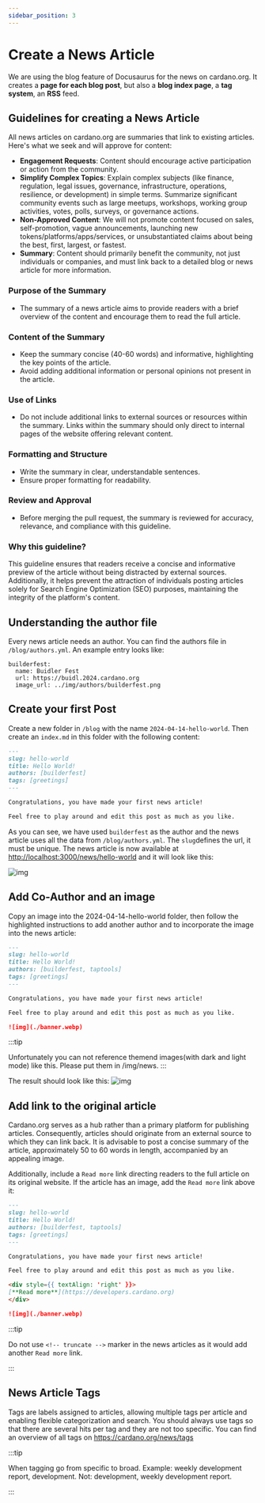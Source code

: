 ```yaml
---
sidebar_position: 3
---
```


# Create a News Article

We are using the blog feature of Docusaurus for the news on cardano.org. It creates a **page for each blog post**, but also a **blog index page**, a **tag system**, an **RSS** feed.

## Guidelines for creating a News Article

All news articles on cardano.org are summaries that link to existing articles. Here's what we seek and will approve for content:

- **Engagement Requests**: Content should encourage active participation or action from the community.
- **Simplify Complex Topics**: Explain complex subjects (like finance, regulation, legal issues, governance, infrastructure, operations, resilience, or development) in simple terms. Summarize significant community events such as large meetups, workshops, working group activities, votes, polls, surveys, or governance actions.
- **Non-Approved Content**: We will not promote content focused on sales, self-promotion, vague announcements, launching new tokens/platforms/apps/services, or unsubstantiated claims about being the best, first, largest, or fastest.
- **Summary**: Content should primarily benefit the community, not just individuals or companies, and must link back to a detailed blog or news article for more information.

### Purpose of the Summary
- The summary of a news article aims to provide readers with a brief overview of the content and encourage them to read the full article.

### Content of the Summary
- Keep the summary concise (40-60 words) and informative, highlighting the key points of the article.
- Avoid adding additional information or personal opinions not present in the article.

### Use of Links
- Do not include additional links to external sources or resources within the summary.
Links within the summary should only direct to internal pages of the website offering relevant content.

### Formatting and Structure
- Write the summary in clear, understandable sentences.
- Ensure proper formatting for readability.

### Review and Approval
- Before merging the pull request, the summary is reviewed for accuracy, relevance, and compliance with this guideline.

### Why this guideline?
This guideline ensures that readers receive a concise and informative preview of the article without being distracted by external sources. Additionally, it helps prevent the attraction of individuals posting articles solely for Search Engine Optimization (SEO) purposes, maintaining the integrity of the platform's content.

## Understanding the author file

Every news article needs an author. You can find the authors file in `/blog/authors.yml`. An example entry looks like:

```
builderfest:
  name: Buidler Fest
  url: https://buidl.2024.cardano.org
  image_url: ../img/authors/builderfest.png
```

## Create your first Post

Create a new folder in `/blog` with the name `2024-04-14-hello-world`. Then create an `index.md` in this folder with the following content:

```md title="blog/2024-04-14-hello-world.md.md"
---
slug: hello-world
title: Hello World!
authors: [builderfest]
tags: [greetings]
---

Congratulations, you have made your first news article!

Feel free to play around and edit this post as much as you like.
```

As you can see, we have used `builderfest` as the author and the news article uses all the data from `/blog/authors.yml`.  The `slug`defines the url, it must be unique. The news article is now available at [http://localhost:3000/news/hello-world](http://localhost:3000/news/hello-world) and it will look like this:

![img](/img/docs/tutorial/news-step-1.jpg)

## Add Co-Author and an image 

Copy an image into the 2024-04-14-hello-world folder, then follow the highlighted instructions to add another author and to incorporate the image into the news article: 

```md {4,12} title="blog/2024-04-14-hello-world.md.md"
---
slug: hello-world
title: Hello World!
authors: [builderfest, taptools]
tags: [greetings]
---

Congratulations, you have made your first news article!

Feel free to play around and edit this post as much as you like.

![img](./banner.webp)
```

:::tip

Unfortunately you can not reference themend images(with dark and light mode) like this. Please put them in /img/news.
:::

The result should look like this:
![img](/img/docs/tutorial/news-step-2.jpg)


## Add link to the original article

Cardano.org serves as a hub rather than a primary platform for publishing articles. Consequently, articles should originate from an external source to which they can link back. It is advisable to post a concise summary of the article, approximately 50 to 60 words in length, accompanied by an appealing image. 

Additionally, include a `Read more` link directing readers to the full article on its original website. If the article has an image, add the `Read more` link above it:

```md {10} title="blog/2024-04-14-hello-world.md.md"
---
slug: hello-world
title: Hello World!
authors: [builderfest, taptools]
tags: [greetings]
---

Congratulations, you have made your first news article!

Feel free to play around and edit this post as much as you like. 

<div style={{ textAlign: 'right' }}>
[**Read more**](https://developers.cardano.org) 
</div>

![img](./banner.webp)
```

:::tip

Do not use `<!-- truncate -->` marker in the news articles as it would add another `Read more` link.

:::

## News Article Tags

Tags are labels assigned to articles, allowing multiple tags per article and enabling flexible categorization and search. You should always use tags so that there are several hits per tag and they are not too specific. You can find an overview of all tags on https://cardano.org/news/tags

:::tip

When tagging go from specific to broad. Example: weekly development report, development. Not: development, weekly development report.

:::


